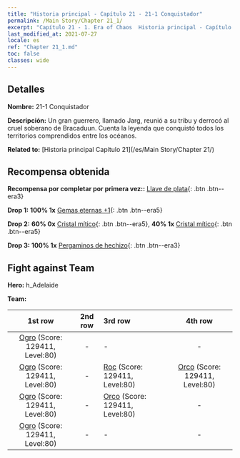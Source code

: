 ```yaml
---
title: "Historia principal - Capítulo 21 - 21-1 Conquistador"
permalink: /Main Story/Chapter 21_1/
excerpt: "Capítulo 21 - 1. Era of Chaos  Historia principal - Capítulo 21_1. 21-1 Conquistador"
last_modified_at: 2021-07-27
locale: es
ref: "Chapter 21_1.md"
toc: false
classes: wide
---
```


## Detalles

 **Nombre:** 21-1 Conquistador

 **Descripción:** Un gran guerrero, llamado Jarg, reunió a su tribu y derrocó al cruel soberano de Bracaduun. Cuenta la leyenda que conquistó todos los territorios comprendidos entre los océanos.

 **Related to:** [Historia principal Capítulo 21](/es/Main Story/Chapter 21/)

## Recompensa obtenida

 **Recompensa por completar por primera vez::** [Llave de plata](/ItemsES/con_693/){: .btn .btn--era3}

 **Drop 1:** **100% 1x** [Gemas eternas +1](/ItemsES/mat_72/){: .btn .btn--era5}

 **Drop 2:** **60% 0x** [Cristal mítico](/ItemsES/mat_66/){: .btn .btn--era5}, **40% 1x** [Cristal mítico](/ItemsES/mat_66/){: .btn .btn--era5}

 **Drop 3:** **100% 1x** [Pergaminos de hechizo](/ItemsES/con_694/){: .btn .btn--era3}


## Fight against Team
 **Hero:** h_Adelaide

 **Team:**


  | 1st row | 2nd row | 3rd row | 4th row |
  |:----:|:----:|:----|:----:|
  | [Ogro](/es/units/Ogre/) (Score: 129411, Level:80)  | - | - | - |
  | [Ogro](/es/units/Ogre/) (Score: 129411, Level:80)  | - | [Roc](/es/units/Roc/) (Score: 129411, Level:80)  | [Orco](/es/units/Orc/) (Score: 129411, Level:80)  |
  | [Ogro](/es/units/Ogre/) (Score: 129411, Level:80)  | - | [Orco](/es/units/Orc/) (Score: 129411, Level:80)  | - |
  | [Ogro](/es/units/Ogre/) (Score: 129411, Level:80)  | - | - | - |


